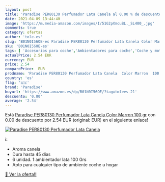 ```yaml
---
layout: post
title: 'Paradise PER80130 Perfumador Lata Canela al 0.00 % de descuento'
date: 2021-04-09 13:44:40
image: 'https://m.media-amazon.com/images/I/51G2pXmcuBL._SL400_.jpg'
comments: true
category: ofertas
author: 'tole.es'
slug: 'B01N0I56OE-es Paradise PER80130 Perfumador Lata Canela Color Marron 100 gr'
sku: 'B01N0I56OE-es'
tags: [ 'Accesorios para coche','Ambientadores para coche','Coche y moto','canela','paradise', ]
actualPrice: 2.54 EUR
currency: EUR
price: 2.54
comparePrice:  EUR
prodname: 'Paradise PER80130 Perfumador Lata Canela  Color Marron  100 gr'
country: 'es'
flag: '🇪🇸'
brand: 'Paradise'
buyurl: 'https://www.amazon.es/dp/B01N0I56OE/?tag=tolees-21'
descuento: '0.00'
average: '2.54'
---
```


Está [Paradise PER80130 Perfumador Lata Canela  Color Marron  100 gr](https://www.amazon.es/dp/B01N0I56OE/?tag=tolees-21) con 0.00 de descuento por 2.54 EUR (original:  EUR) en el siguiente enlace!

[![Paradise PER80130 Perfumador Lata Canela](https://m.media-amazon.com/images/I/51G2pXmcuBL._SL400_.jpg)](https://www.amazon.es/dp/B01N0I56OE/?tag=tolees-21)

ℹ️:

- Aroma canela
- Dura hasta 45 días
- 6 unidad. 1 ambientador lata 100 Grs
- Apto para cualquier tipo de ambiente coche u hogar

[🛒 Ver la oferta!!](https://www.amazon.es/dp/B01N0I56OE/?tag=tolees-21)
